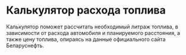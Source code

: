 # Калькулятор расхода топлива

Калькулятор поможет рассчитать необходимый литраж топлива, в зависимости от расхода автомобиля и планируемого расстояния, а также цену топлива, опираясь на данные официального сайта Беларуснефть.
